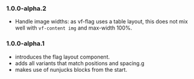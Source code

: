 ### 1.0.0-alpha.2

* Handle image widths: as vf-flag uses a table layout, this does not mix well with `vf-content img` and max-width 100%.

### 1.0.0-alpha.1

* introduces the flag layout component.
* adds all variants that match positions and spacing.g
* makes use of nunjucks blocks from the start.
